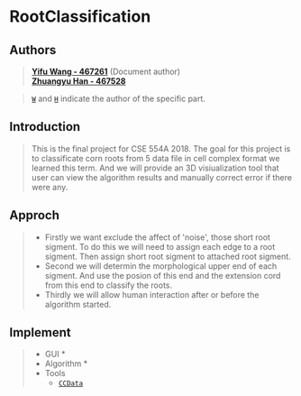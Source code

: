 # RootClassification

## Authors
> [**Yifu Wang - 467261**](https://github.com/Luna1996) (Document author)<a id="w"></a>  
> [**Zhuangyu Han - 467528**](https://github.com/BeefZong)<a id="h"></a>

[`W`]:  #w
[`H`]:  #h

> [`W`] and [`H`] indicate the author of the specific part.

## Introduction
> This is the final project for CSE 554A 2018. The goal for this project is to classificate corn roots from 5 data file in cell complex format we learned this term. And we will provide an 3D visiualization tool that user can view the algorithm results and manually correct error if there were any.

## Approch
> * Firstly we want exclude the affect of 'noise', those short root sigment. To do this we will need to assign each edge to a root sigment. Then assign short root sigment to attached root sigment.
> * Second we will determin the morphological upper end of each sigment. And use the posion of this end and the extension cord from this end to classify the roots.
> * Thirdly we will allow human interaction after or before the algorithm started.

##  Implement

> * GUI
>   * 
> * Algorithm
>   * 
> * Tools
>   * [`CCData`](CCData.md/#load-ply-file)